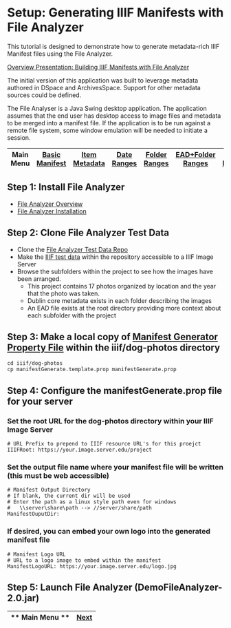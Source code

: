 # Setup: Generating IIIF Manifests with File Analyzer

This tutorial is designed to demonstrate how to generate metadata-rich IIIF Manifest files using the File Analyzer.

[Overview Presentation: Building IIIF Manifests with File Analyzer](https://gitpitch.com/Georgetown-University-Libraries/testManifests#/)

The initial version of this application was built to leverage metadata authored in DSpace and ArchivesSpace.  Support for other metadata sources could be defined.

The File Analyser is a Java Swing desktop application.  The application assumes that the end user has desktop access to image files and metadata to be merged into a manifest file.  If the application is to be run against a remote file system, some window emulation will be needed to initiate a session.

**Main Menu** | [Basic Manifest](demo1.md) | [Item Metadata](demo2.md) | [Date Ranges](demo3.md) | [Folder Ranges](demo4.md) | [EAD+Folder Ranges](demo5.md) | [EAD Ranges](demo6.md) | [Custom Code](custom.md)
------------------------- | ------------------------- | ------------------------- | ------------------------- | ------------------------- | ------------------------- | ------------------------- | -------------------------

## Step 1: Install File Analyzer
* [File Analyzer Overview](https://github.com/Georgetown-University-Libraries/File-Analyzer)
* [File Analyzer Installation](https://github.com/Georgetown-University-Libraries/File-Analyzer/wiki/Installation-instructions)

## Step 2: Clone File Analyzer Test Data
* Clone the [File Analyzer Test Data Repo](https://github.com/Georgetown-University-Libraries/File-Analyzer-Test-Data)
* Make the [IIIF test data](https://github.com/Georgetown-University-Libraries/File-Analyzer-Test-Data/tree/master/iiif) within the repository accessible to a IIIF Image Server
* Browse the subfolders within the project to see how the images have been arranged.  
  * This project contains 17 photos organized by location and the year that the photo was taken.
  * Dublin core metadata exists in each folder describing the images
  * An EAD file exists at the root directory providing more context about each subfolder with the project


## Step 3: Make a local copy of [Manifest Generator Property File](https://github.com/Georgetown-University-Libraries/File-Analyzer/blob/master/demo/src/main/edu/georgetown/library/fileAnalyzer/filetest/iiif/README.md) within the **iiif/dog-photos** directory

    cd iiif/dog-photos
	cp manifestGenerate.template.prop manifestGenerate.prop
	
## Step 4: Configure the manifestGenerate.prop file for your server

### Set the root URL for the dog-photos directory within your IIIF Image Server

    # URL Prefix to prepend to IIIF resource URL's for this proejct
    IIIFRoot: https://your.image.server.edu/project

### Set the output file name where your manifest file will be written (this must be web accessible)

    # Manifest Output Directory
    # If blank, the current dir will be used
    # Enter the path as a linux style path even for windows
    #   \\server\share\path --> //server/share/path
    ManifestOuputDir: 
	
### If desired, you can embed your own logo into the generated manifest file

    # Manifest Logo URL
    # URL to a logo image to embed within the manifest
    ManifestLogoURL: https://your.image.server.edu/logo.jpg
	
## Step 5: Launch File Analyzer (DemoFileAnalyzer-2.0.jar)

** Main Menu ** | [Next](demo1.md) 
------------------------- | ------------------------- 

